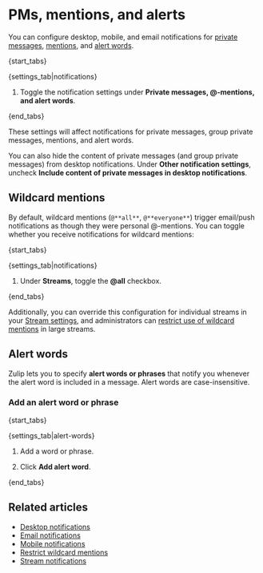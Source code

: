 # PMs, mentions, and alerts

You can configure desktop, mobile, and email notifications for
[private messages](/help/private-messages),
[mentions](/help/mention-a-user-or-group), and [alert
words](#alert-words).

{start_tabs}

{settings_tab|notifications}

1. Toggle the notification settings under **Private messages,
   @-mentions, and alert words**.

{end_tabs}

These settings will affect notifications for private messages, group
private messages, mentions, and alert words.

You can also hide the content of private messages (and group private
messages) from desktop notifications.
Under **Other notification settings**, uncheck
**Include content of private messages in desktop notifications**.

## Wildcard mentions

By default, wildcard mentions (`@**all**`, `@**everyone**`) trigger
email/push notifications as though they were personal @-mentions.  You
can toggle whether you receive notifications for wildcard mentions:

{start_tabs}

{settings_tab|notifications}

1. Under **Streams**, toggle the **@all** checkbox.

{end_tabs}

Additionally, you can override this configuration for individual
streams in your [Stream settings](/help/stream-notifications), and
administrators can [restrict use of wildcard
mentions](/help/restrict-wildcard-mentions) in large streams.

## Alert words

Zulip lets you to specify **alert words or phrases** that notify you whenever
the alert word is included in a message. Alert words are case-insensitive.

### Add an alert word or phrase

{start_tabs}

{settings_tab|alert-words}

1. Add a word or phrase.

1. Click **Add alert word**.

{end_tabs}

## Related articles

* [Desktop notifications](/help/desktop-notifications)
* [Email notifications](/help/email-notifications)
* [Mobile notifications](/help/mobile-notifications)
* [Restrict wildcard mentions](/help/restrict-wildcard-mentions)
* [Stream notifications](/help/stream-notifications)
